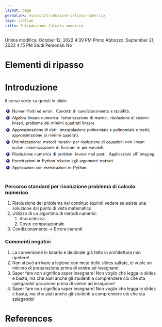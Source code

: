 ```yaml
---
layout: page
permalink: notes/introduzione-calcolo-numerico
tags: italian
title: Introduzione Calcolo numerico
---
```


Ultima modifica: October 12, 2022 4:39 PM
Primo Abbozzo: September 21, 2022 4:15 PM
Studi Personali: No

# Elementi di ripasso

# Introduzione

Il corso verte su questi in slide:

<img src="/images/notes/image/universita/ex-notion/Introduzione Calcolo numerico/Untitled.png" alt="image/universita/ex-notion/Introduzione Calcolo numerico/Untitled">

### Percorso standard per risoluzione problema di calcolo numerico

1. Risoluzione del problema nel continuo (quindi vedere se esiste una soluzione dal punto di vista matematico
2. Utilizzo di un algoritmo di metodi numerici
    1. Accuratezza
    2. Costo computazionale
3. Condizionamento → Errore inerenti

### Commenti negativi

1. La conversione in binario e decimale già fatto in architettura non ripetere!
2. Non si può arrivare a lezione con metà delle slides saltate, ci vuole un minimo di preparazione prima di venire ad insegnare!
3. Saper fare non significa saper insegnare! Non voglio che legga le slides e basta, ma che aiuti anche gli studenti a comprendere ciò che sta spiegando!
parazione prima di venire ad insegnare!
3. Saper fare non significa saper insegnare! Non voglio che legga le slides e basta, ma che aiuti anche gli studenti a comprendere ciò che sta spiegando!

# References